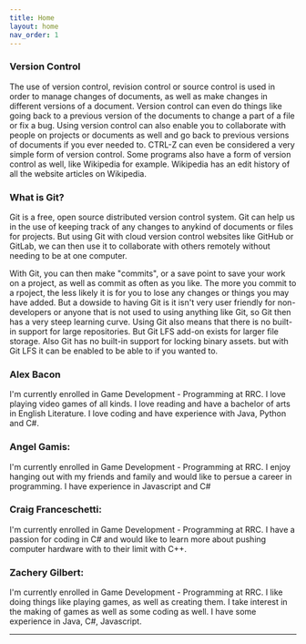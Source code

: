 ```yaml
---
title: Home
layout: home
nav_order: 1
---
```


### Version Control
The use of version control, revision control or source control is used in order to manage changes of documents, as well as make changes in different versions of a document. Version control can even do things like going back to a previous version of the documents to change a part of a file or fix a bug. Using version control can also enable you to collaborate with people on projects or documents as well and go back to previous versions of documents if you ever needed to.
CTRL-Z can even be considered a very simple form of version control. Some programs also have a form of version control as well, like Wikipedia for example. Wikipedia has an edit history of all the website articles on Wikipedia.

### What is Git?
Git is a free, open source distributed version control system. Git can help us in the use of keeping track of any changes to anykind of documents or files for projects. But using Git with cloud version control websites like GitHub or GitLab, we can then use it to collaborate with others remotely without needing to be at one computer. 

With Git, you can then make "commits", or a save point to save your work on a project, as well as commit as often as you like. The more you commit to a rpoject, the less likely it is for you to lose any changes or things you may have added. But a dowside to having Git is it isn't very user friendly for non-developers or anyone that is not used to using anything like Git, so Git then has a very steep learning curve. Using Git also means that there is no built-in support for large repositories. But Git LFS add-on exists for larger file storage. Also Git has no built-in support for locking binary assets. but with Git LFS it can be enabled to be able to if you wanted to.

### Alex Bacon
I'm currently enrolled in Game Development - Programming at RRC. I love playing video games of all kinds. I love reading and have a bachelor of arts in English Literature. I love coding and have experience with Java, Python and C#. 

### Angel Gamis:
I'm currently enrolled in Game Development - Programming at RRC. I enjoy hanging out with my friends and family and would like to persue a career in programming. I have experience in Javascript and C#

### Craig Franceschetti:
I'm currently enrolled in Game Development - Programming at RRC. I have a passion for coding in C# and would like to learn more about pushing computer hardware with to their limit with C++.

### Zachery Gilbert: 
I'm currently enrolled in Game Development - Programming at RRC. I like doing things like playing games, as well as creating them. I take interest in the making of games as well as some coding as well. I have some experience in Java, C#, Javascript.

----

[Just the Docs]: https://just-the-docs.github.io/just-the-docs/
[GitHub Pages]: https://docs.github.com/en/pages
[README]: [https://github.com/just-the-docs/just-the-docs-template/blob/main/README.md](https://github.com/StungEye-RRC/Just-The-Docs-Template#readme)
[Jekyll]: https://jekyllrb.com
[Markdown Syntax]: https://docs.github.com/en/get-started/writing-on-github/getting-started-with-writing-and-formatting-on-github/basic-writing-and-formatting-syntax

